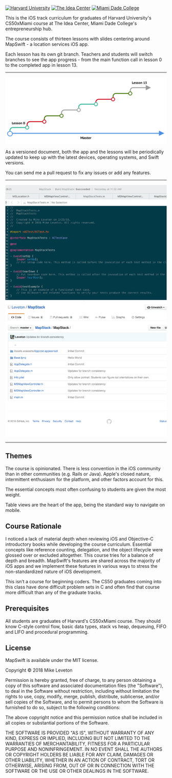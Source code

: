[<img style="width: 200px;" src="https://upload.wikimedia.org/wikipedia/commons/thumb/3/36/Harvard_Wreath_Logo_1.png/246px-Harvard_Wreath_Logo_1.png" alt="Harvard University" />](http://www.harvard.edu/)
[<img style="width: 200px;" src="http://i.imgur.com/7Rjxn1J.png" alt="The Idea Center" />](http://theideacenter.co/)
[<img style="width: 200px;" src="http://i.imgur.com/wzb1fU6.png" alt="Miami Dade College" />](http://www.mdc.edu/)

This is the iOS track curriculum for graduates of Harvard University's CS50xMiami course at The Idea Center, Miami Dade College's entrepreneurship hub.

The course consists of thirteen lessons with slides centering around MapSwift - a location services iOS app.

Each lesson has its own git branch. Teachers and students will switch branches to see the app progress - from the main function call in lesson 0 to the completed app in lesson 13.

<hr />

<img src="https://raw.githubusercontent.com/Leveton/MapSwift/lesson0/images/BranchFlow.png" alt="TSNavigationStripView examples" />

As a versioned document, both the app and the lessons will be periodically updated to keep up with the latest devices, operating systems, and Swift versions.

You can send me a pull request to fix any issues or add any features.

<hr />

![](https://raw.githubusercontent.com/Leveton/HelloWorld/master/images/switchBranch.gif)
![](https://raw.githubusercontent.com/Leveton/HelloWorld/master/images/switchGithubBranch.gif)

<hr />

## Themes

The course is opinionated. There is less convention in the iOS community than in other communities (e.g. Rails or Java). Apple's closed nature, intermittent enthusiasm for the platform, and other factors account for this.

The essential concepts most often confusing to students are given the most weight.

Table views are the heart of the app, being the standard way to navigate on mobile.

## Course Rationale

I noticed a lack of material depth when reviewing iOS and Objective-C introductory books while developing the course curriculum. Essential concepts like reference counting, delegation, and the object lifecycle were glossed over or excluded altogether. This course tries for a balance of depth and breadth. MapSwift's features are shared across the majority of iOS apps and we implement these features in various ways to stress the non-standardized nature of iOS development.

This isn’t a course for beginning coders. The CS50 graduates coming into this class have done difficult problem sets in C and often find that course more difficult than any of the graduate tracks.

## Prerequisites

All students are graduates of Harvard's CS50xMiami course. They should know C-style control flow, basic data types, stack vs heap, dequeuing, FIFO and LIFO and procedural programming.

## License

MapSwift is available under the MIT license.

Copyright © 2018 Mike Leveton

Permission is hereby granted, free of charge, to any person obtaining a copy of this software and associated documentation files (the "Software"), to deal in the Software without restriction, including without limitation the rights to use, copy, modify, merge, publish, distribute, sublicense, and/or sell copies of the Software, and to permit persons to whom the Software is furnished to do so, subject to the following conditions:

The above copyright notice and this permission notice shall be included in all copies or substantial portions of the Software.

THE SOFTWARE IS PROVIDED "AS IS", WITHOUT WARRANTY OF ANY KIND, EXPRESS OR IMPLIED, INCLUDING BUT NOT LIMITED TO THE WARRANTIES OF MERCHANTABILITY, FITNESS FOR A PARTICULAR PURPOSE AND NONINFRINGEMENT. IN NO EVENT SHALL THE AUTHORS OR COPYRIGHT HOLDERS BE LIABLE FOR ANY CLAIM, DAMAGES OR OTHER LIABILITY, WHETHER IN AN ACTION OF CONTRACT, TORT OR OTHERWISE, ARISING FROM, OUT OF OR IN CONNECTION WITH THE SOFTWARE OR THE USE OR OTHER DEALINGS IN THE SOFTWARE.
